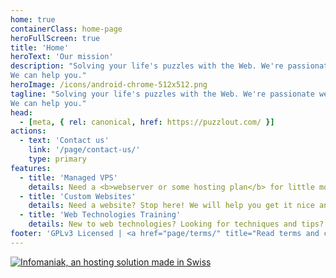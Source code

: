 ```yaml
---
home: true
containerClass: home-page
heroFullScreen: true
title: 'Home'
heroText: 'Our mission'
description: "Solving your life's puzzles with the Web. We're passionate web people around the world that brings you web-based solutions.
We can help you."
heroImage: /icons/android-chrome-512x512.png
tagline: "Solving your life's puzzles with the Web. We're passionate web people around the world that brings you web-based solutions.
We can help you."
head:
  - [meta, { rel: canonical, href: https://puzzlout.com/ }]
actions:
  - text: 'Contact us'
    link: '/page/contact-us/'
    type: primary
features:
  - title: 'Managed VPS'
    details: Need a <b>webserver or some hosting plan</b> for little money your website?
  - title: 'Custom Websites'
    details: Need a website? Stop here! We will help you get it nice and easy. <b>Fully customizable</b>.
  - title: 'Web Technologies Training'
    details: New to web technologies? Looking for techniques and tips? <b>We can guide you</b>.
footer: 'GPLv3 Licensed | <a href="page/terms/" title="Read terms and conditions of this website">Terms</a>'
---
```


[![Infomaniak, an hosting solution made in Swiss](/images/infomaniak.jpg)](https://www.infomaniak.com/goto/fr/my-easy-site?utm_term=5ff70313bf816)
